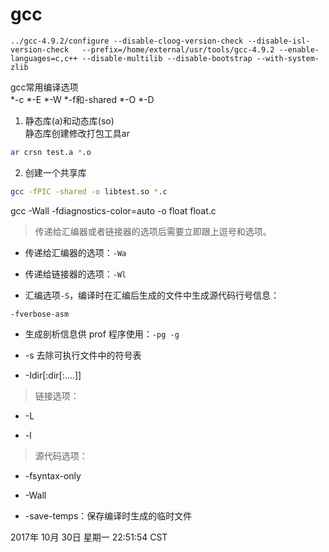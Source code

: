 # gcc

```
../gcc-4.9.2/configure --disable-cloog-version-check --disable-isl-version-check   --prefix=/home/external/usr/tools/gcc-4.9.2 --enable-languages=c,c++ --disable-multilib --disable-bootstrap --with-system-zlib
```


gcc常用编译选项                                                     
 *-c
 *-E
 *-W
 *-f和-shared
 *-O
 *-D



1. 静态库(a)和动态库(so)             
  静态库创建修改打包工具ar            
  ```bash
  ar crsn test.a *.o
  ```

2. 创建一个共享库 
  ```bash
  gcc -fPIC -shared -o libtest.so *.c
  ```
gcc -Wall -fdiagnostics-color=auto -o float float.c

> 传递给汇编器或者链接器的选项后需要立即跟上逗号和选项。

+ 传递给汇编器的选项：`-Wa`

+ 传递给链接器的选项：`-Wl`


+ 汇编选项`-S`，编译时在汇编后生成的文件中生成源代码行号信息：

`-fverbose-asm`

+ 生成剖析信息供 prof 程序使用：`-pg -g`


+ -s 去除可执行文件中的符号表

+ -Idir[:dir[:....]]

> 链接选项：

+ -L

+ -l


> 源代码选项：

+ -fsyntax-only

+ -Wall

+ -save-temps：保存编译时生成的临时文件

2017年 10月 30日 星期一 22:51:54 CST
